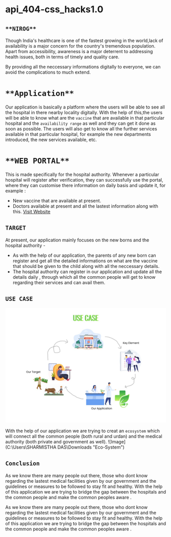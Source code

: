 # api_404-css_hacks1.0

## `**NIROG**`

Though India's healthcare is one of the fastest growing in the world,lack of availability is a major concern for the country's tremendous population. Apart from
accessibility, awareness is a major deterrent to addressing health issues, both in terms of timely and quality care.

By providing all the neccessary informations digitally to everyone, we can avoid the complications to much extend.

# `**Application**`

Our application is basically a platform where the users will be able to see all the hospital in there nearby locality digitally.
With the help of this,the users will be able to know what are the `vaccine` that are available in that particular hospital and the `availability range` as well and
they can get it done as soon as possible.
The users will also get to know all the further services available in that particular hospital, for example the new departments introduced, the new services available, etc.

# `**WEB PORTAL**`

This is made specifically for the hospital authority.
Whenever a particular hospital will register after verification, they can successfully use the portal, where they can customise there information on daily basis and
update it, for
example :

- New vaccine that are available at present.
- Doctors available at present and all the lastest information along with this.
  [Visit Website](http://nirog.herokuapp.com/ 'Nirog')

## `TARGET`

At present, our application mainly focuses on the new borns and the hospital authority -

- As with the help of our application, the parents of any new born can register and get all the detailed informations on what are the vaccine that should be given to the child along with all the neccessary details.
- The hospital authority can register in our application and update all the details daily , through which all the common people will get to know regarding their services and can avail them.

## `USE CASE`

![alt text](./use-cases.jpeg)

With the help of our application we are trying to creat an `ecosystem` which will connect all the common people (both rural and urdan) and the medical authority (both private and government as well).
![Image](C:\Users\SHARMISTHA DAS\Downloads "Eco-System")

## `Conclusion`

As we know there are many people out there, those who dont know regarding the lastest medical facilities given by our government and the guidelines or measures to be
followed to stay fit and healthy. With the help of this application we are trying to bridge the gap between the hospitals and the common people and make the common
peoples aware .

As we know there are many people out there, those who dont know regarding the lastest medical facilities given by our government and the guidelines or measures to be
followed to stay fit and healthy. With the help of this application we are trying to bridge the gap between the hospitals and the common people and make the common
peoples aware .
